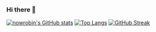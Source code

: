 ### Hi there 👋

<!--
**nowrobin/nowrobin** is a ✨ _special_ ✨ repository because its `README.md` (this file) appears on your GitHub profile.

Here are some ideas to get you started:

- 🔭 I’m currently working on ...
- 🌱 I’m currently learning ...
- 👯 I’m looking to collaborate on ...
- 🤔 I’m looking for help with ...
- 💬 Ask me about ...
- 📫 How to reach me: ...
- 😄 Pronouns: ...
- ⚡ Fun fact: ...
-->


[![nowrobin's GitHub stats](https://github-readme-stats.vercel.app/api?username=nowrobin&show_icons=true&theme=tokyonight)](https://github.com/nowrobin/github-readme-stats)
[![Top Langs](https://github-readme-stats.vercel.app/api/top-langs/?username=nowrobin&layout=compact&theme=tokyonight)](https://github.com/nowrobin/github-readme-stats)
[![GitHub Streak](https://github-readme-streak-stats.herokuapp.com/?user=nowrobin&theme=tokyonight)](https://git.io/streak-stats)
